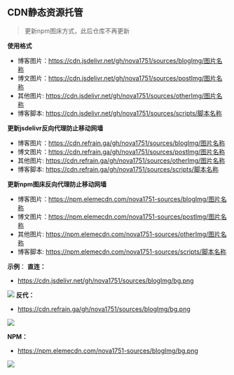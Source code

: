 ## CDN静态资源托管

> 更新npm图床方式，此后仓库不再更新

**使用格式**
- 博客图片：https://cdn.jsdelivr.net/gh/nova1751/sources/blogImg/图片名称
- 博文图片：https://cdn.jsdelivr.net/gh/nova1751/sources/postImg/图片名称
- 其他图片: https://cdn.jsdelivr.net/gh/nova1751/sources/otherImg/图片名称
- 博客脚本: https://cdn.jsdelivr.net/gh/nova1751/sources/scripts/脚本名称

**更新jsdelivr反向代理防止移动网墙**
- 博客图片：https://cdn.refrain.ga/gh/nova1751/sources/blogImg/图片名称
- 博文图片：https://cdn.refrain.ga/gh/nova1751/sources/postImg/图片名称
- 其他图片: https://cdn.refrain.ga/gh/nova1751/sources/otherImg/图片名称
- 博客脚本: https://cdn.refrain.ga/gh/nova1751/sources/scripts/脚本名称

**更新npm图床反向代理防止移动网墙**
- 博客图片：https://npm.elemecdn.com/nova1751-sources/blogImg/图片名称
- 博文图片：https://npm.elemecdn.com/nova1751-sources/postImg/图片名称
- 其他图片: https://npm.elemecdn.com/nova1751-sources/otherImg/图片名称
- 博客脚本: https://npm.elemecdn.com/nova1751-sources/scripts/脚本名称

**示例**：
**直连：**
- https://cdn.jsdelivr.net/gh/nova1751/sources/blogImg/bg.png

![](https://cdn.jsdelivr.net/gh/nova1751/sources/blogImg/refrain.png)
**反代：**
- https://cdn.refrain.ga/gh/nova1751/sources/blogImg/bg.png

![](https://cdn.refrain.ga/gh/nova1751/sources/blogImg/refrain.png)

**NPM：**
- https://npm.elemecdn.com/nova1751-sources/blogImg/bg.png

![](https://npm.elemecdn.com/nova1751-sources/blogImg/refrain.png)




